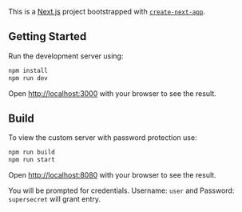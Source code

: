 This is a [Next.js](https://nextjs.org/) project bootstrapped with [`create-next-app`](https://github.com/vercel/next.js/tree/canary/packages/create-next-app).

## Getting Started

Run the development server using:

```bash
npm install
npm run dev
```

Open [http://localhost:3000](http://localhost:3000) with your browser to see the result.

## Build

To view the custom server with password protection use:

```bash
npm run build
npm run start
```

Open [http://localhost:8080](http://localhost:8080) with your browser to see the result.

You will be prompted for credentials. Username: `user` and Password: `supersecret` will grant entry.

